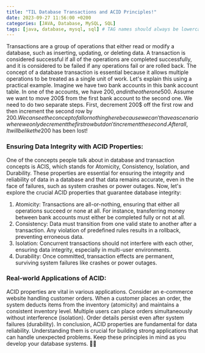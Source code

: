 ```yaml
---
title: "TIL Database Transactions and ACID Principles!"
date: 2023-09-27 11:56:00 +0200
categories: [JAVA, Database, MySQL, SQL]
tags: [java, database, mysql, sql] # TAG names should always be lowercase
---
```


Transactions are a group of operations that either read or modify a database, such as inserting, updating, or deleting data. A transaction is considered successful if all of the operations are completed successfully, and it is considered to be failed if any operations fail or are rolled back. The concept of a database transaction is essential because it allows multiple operations to be treated as a single unit of work.
Let's explain this using a practical example. Imagine we have two bank accounts in this bank account table. In one of the accounts, we have 200$, and in the other one 500$. Assume we want to move 200$ from the first bank account to the second one. We need to do two separate steps. First, decrement 200$ off the first row and then increment the second row by 200$. We can see the concept of all or nothing here because we can't have a scenario where we only decrement the first row but don't increment the second. After all, It will be like the 200$ has been lost!

### Ensuring Data Integrity with ACID Properties:

One of the concepts people talk about in database and transaction concepts is ACIS, which stands for Atomicity, Consistency, Isolation, and Durability. These properties are essential for ensuring the integrity and reliability of data in a database and that data remains accurate, even in the face of failures, such as system crashes or power outages.
Now, let's explore the crucial ACID properties that guarantee database integrity:

1. Atomicity: Transactions are all-or-nothing, ensuring that either all operations succeed or none at all. For instance, transferring money between bank accounts must either be completed fully or not at all.
2. Consistency: Data must transition from one valid state to another after a transaction. Any violation of predefined rules results in a rollback, preventing erroneous data.
3. Isolation: Concurrent transactions should not interfere with each other, ensuring data integrity, especially in multi-user environments.
4. Durability: Once committed, transaction effects are permanent, surviving system failures like crashes or power outages.

### Real-world Applications of ACID:

ACID properties are vital in various applications. Consider an e-commerce website handling customer orders. When a customer places an order, the system deducts items from the inventory (atomicity) and maintains a consistent inventory level. Multiple users can place orders simultaneously without interference (isolation). Order details persist even after system failures (durability).
In conclusion, ACID properties are fundamental for data reliability. Understanding them is crucial for building strong applications that can handle unexpected problems. Keep these principles in mind as you develop your database systems. 💾🌟
